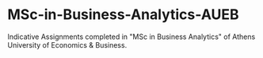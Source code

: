 # MSc-in-Business-Analytics-AUEB
Indicative Assignments completed in "MSc in Business Analytics" of Athens University of Economics &amp; Business.
